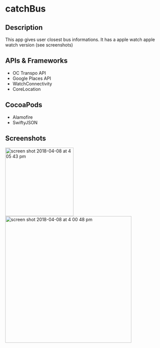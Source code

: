 # catchBus

## Description
This app gives user closest bus informations. It has a apple watch apple watch version (see screenshots)

## APIs & Frameworks
- OC Transpo API
- Google Places API
- WatchConnectivity
- CoreLocation

## CocoaPods
- Alamofire
- SwiftyJSON

## Screenshots
<img width="217" alt="screen shot 2018-04-08 at 4 05 43 pm" src="https://user-images.githubusercontent.com/23692391/38471972-c16d4fe8-3b46-11e8-855e-e1687df40fcb.png">
<img width="401" alt="screen shot 2018-04-08 at 4 00 48 pm" src="https://user-images.githubusercontent.com/23692391/38471975-d0f5fc6c-3b46-11e8-9d6c-5394f6889196.png">
